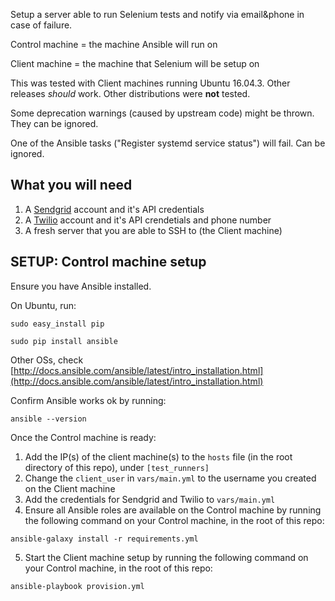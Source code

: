 Setup a server able to run Selenium tests and notify via email&phone in case of failure.

Control machine = the machine Ansible will run on

Client machine = the machine that Selenium will be setup on


This was tested with Client machines running Ubuntu 16.04.3. Other releases *should* work. Other distributions were **not** tested.

Some deprecation warnings (caused by upstream code) might be thrown. They can be ignored.

One of the Ansible tasks ("Register systemd service status") will fail. Can be ignored.

What you will need
------------------
1. A [Sendgrid](https://sendgrid.com/) account and it's API credentials
2. A [Twilio](https://www.twilio.com/) account and it's API crendetials and phone number
3. A fresh server that you are able to SSH to (the Client machine)


SETUP: Control machine setup
---------------------

Ensure you have Ansible installed.

On Ubuntu, run:

`sudo easy_install pip`

`sudo pip install ansible`

Other OSs, check [http://docs.ansible.com/ansible/latest/intro_installation.html](http://docs.ansible.com/ansible/latest/intro_installation.html)

Confirm Ansible works ok by running:

`ansible --version`

Once the Control machine is ready:

1. Add the IP(s) of the client machine(s) to the `hosts` file (in the root directory of this repo), under `[test_runners]`
2. Change the `client_user` in `vars/main.yml` to the username you created on the Client machine
3. Add the credentials for Sendgrid and Twilio to `vars/main.yml`
4. Ensure all Ansible roles are available on the Control machine by running the following command on your Control machine, in the root of this repo:

`ansible-galaxy install -r requirements.yml`

5. Start the Client machine setup by running the following command on your Control machine, in the root of this repo:

`ansible-playbook provision.yml`